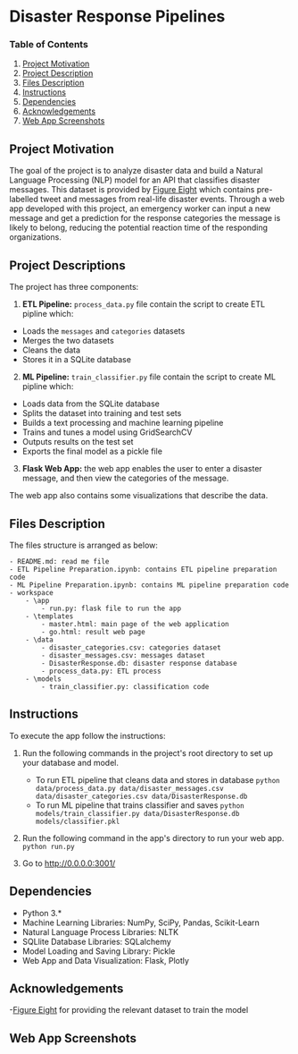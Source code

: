 # Disaster Response Pipelines


### Table of Contents

1. [Project Motivation](#motivation)
2. [Project Description](#descriptions)
3. [Files Description](#files)
4. [Instructions](#instructions)
5. [Dependencies](#Dependencies)
6. [Acknowledgements](#Acknowledgements)
7. [Web App Screenshots](#Screenshots)


## Project Motivation<a name="motivation"></a>

The goal of the project is to analyze disaster data and build a Natural Language Processing (NLP) model for an API that classifies disaster messages. 
This dataset is provided by [Figure Eight](https://www.figure-eight.com/) which contains pre-labelled tweet and messages from real-life disaster events. 
Through a web app developed with this project, an emergency worker can input a new message and get a prediction for the response categories the message is likely to belong, reducing the potential reaction time of the responding organizations.

## Project Descriptions<a name = "descriptions"></a>
The project has three components:

1. **ETL Pipeline:** `process_data.py` file contain the script to create ETL pipline which:

- Loads the `messages` and `categories` datasets
- Merges the two datasets
- Cleans the data
- Stores it in a SQLite database

2. **ML Pipeline:** `train_classifier.py` file contain the script to create ML pipline which:

- Loads data from the SQLite database
- Splits the dataset into training and test sets
- Builds a text processing and machine learning pipeline
- Trains and tunes a model using GridSearchCV
- Outputs results on the test set
- Exports the final model as a pickle file

3. **Flask Web App:** the web app enables the user to enter a disaster message, and then view the categories of the message.

The web app also contains some visualizations that describe the data. 
 
  
## Files Description <a name="files"></a>

The files structure is arranged as below:

	- README.md: read me file
	- ETL Pipeline Preparation.ipynb: contains ETL pipeline preparation code
	- ML Pipeline Preparation.ipynb: contains ML pipeline preparation code
	- workspace
		- \app
			- run.py: flask file to run the app
		- \templates
			- master.html: main page of the web application 
			- go.html: result web page
		- \data
			- disaster_categories.csv: categories dataset
			- disaster_messages.csv: messages dataset
			- DisasterResponse.db: disaster response database
			- process_data.py: ETL process
		- \models
			- train_classifier.py: classification code


## Instructions <a name="instructions"></a>

To execute the app follow the instructions:
1. Run the following commands in the project's root directory to set up your database and model.

    - To run ETL pipeline that cleans data and stores in database
        `python data/process_data.py data/disaster_messages.csv data/disaster_categories.csv data/DisasterResponse.db`
    - To run ML pipeline that trains classifier and saves
        `python models/train_classifier.py data/DisasterResponse.db models/classifier.pkl`

2. Run the following command in the app's directory to run your web app.
    `python run.py`

3. Go to http://0.0.0.0:3001/


## Dependencies <a name="Dependencies"></a>

- Python 3.*
- Machine Learning Libraries: NumPy, SciPy, Pandas, Scikit-Learn
- Natural Language Process Libraries: NLTK
- SQLlite Database Libraries: SQLalchemy
- Model Loading and Saving Library: Pickle
- Web App and Data Visualization: Flask, Plotly


## Acknowledgements <a name="Acknowledgements"></a>

-[Figure Eight](https://www.figure-eight.com/) for providing the relevant dataset to train the model


## Web App Screenshots <a name="Screenshots"></a>

